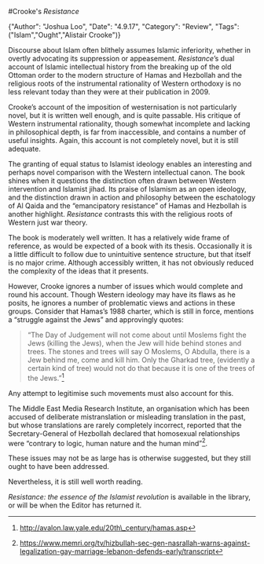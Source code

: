 #Crooke's *Resistance*

{"Author": "Joshua Loo", "Date": "4.9.17", "Category": "Review", "Tags": ("Islam","Ought","Alistair Crooke")}

Discourse about Islam often blithely assumes Islamic inferiority,
whether in overtly advocating its suppression or appeasement.
*Resistance*’s dual account of Islamic intellectual history from the
breaking up of the old Ottoman order to the modern structure of Hamas
and Hezbollah and the religious roots of the instrumental rationality of
Western orthodoxy is no less relevant today than they were at their
publication in 2009.

Crooke’s account of the imposition of westernisation is not particularly
novel, but it is written well enough, and is quite passable. His
critique of Western instrumental rationality, though somewhat incomplete
and lacking in philosophical depth, is far from inaccessible, and
contains a number of useful insights. Again, this account is not
completely novel, but it is still adequate.

The granting of equal status to Islamist ideology enables an interesting
and perhaps novel comparison with the Western intellectual canon. The
book shines when it questions the distinction often drawn between
Western intervention and Islamist jihad. Its praise of Islamism as an
open ideology, and the distinction drawn in action and philosophy
between the eschatology of Al Qaida and the “emancipatory resistance” of
Hamas and Hezbollah is another highlight. *Resistance* contrasts this
with the religious roots of Western just war theory.

The book is moderately well written. It has a relatively wide frame of
reference, as would be expected of a book with its thesis. Occasionally
it is a little difficult to follow due to unintuitive sentence
structure, but that itself is no major crime. Although accessibly
written, it has not obviously reduced the complexity of the ideas that
it presents.

However, Crooke ignores a number of issues which would complete and
round his account. Though Western ideology may have its flaws as he
posits, he ignores a number of problematic views and actions in these
groups. Consider that Hamas’s 1988 charter, which is still in force,
mentions a “struggle against the Jews” and approvingly quotes:

> “The Day of Judgement will not come about until Moslems fight the Jews
> (killing the Jews), when the Jew will hide behind stones and trees.
> The stones and trees will say O Moslems, O Abdulla, there is a Jew
> behind me, come and kill him. Only the Gharkad tree, (evidently a
> certain kind of tree) would not do that because it is one of the trees
> of the Jews.”[^1]

Any attempt to legitimise such movements must also account for this.

The Middle East Media Research Institute, an organisation which has been
accused of deliberate mistranslation or misleading translation in the
past, but whose translations are rarely completely incorrect, reported
that the Secretary-General of Hezbollah declared that homosexual
relationships were “contrary to logic, human nature and the human
mind”[^2].

These issues may not be as large has is otherwise suggested, but they
still ought to have been addressed.

Nevertheless, it is still well worth reading.

*Resistance: the essence of the Islamist revolution* is available in the
library, or will be when the Editor has returned it.

[^1]: http://avalon.law.yale.edu/20th\_century/hamas.asp

[^2]: https://www.memri.org/tv/hizbullah-sec-gen-nasrallah-warns-against-legalization-gay-marriage-lebanon-defends-early/transcript
